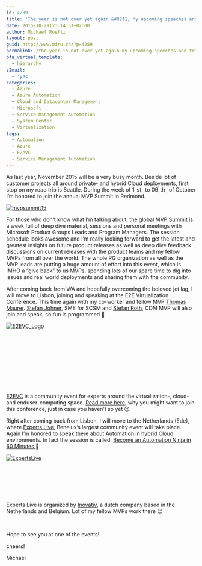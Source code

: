 ```yaml
---
id: 4289
title: 'The year is not over yet again &#8211; My upcoming speeches and trips'
date: 2015-10-29T23:14:51+02:00
author: Michael Rüefli
layout: post
guid: http://www.miru.ch/?p=4289
permalink: /the-year-is-not-over-yet-again-my-upcoming-speeches-and-trips/
bfa_virtual_template:
  - hierarchy
s2mail:
  - 'yes'
categories:
  - Azure
  - Azure Automation
  - Cloud and Datacenter Management
  - Microsoft
  - Service Management Automation
  - System Center
  - Virtualization
tags:
  - Automation
  - Azure
  - E2eVC
  - Service Management Automation
---
```

As last year, November 2015 will be a very busy month. Beside lot of customer projects all around private- and hybrid Cloud deployments, first stop on my road trip is Seattle. During the week of 1_st_ to 06_th_ of October I&#8217;m honored to join the annual MVP Summit in Redmond.

<a href="https://mvp.microsoft.com/en-US/Summit" target="_blank"><img class="alignleft size-large wp-image-4342" src="../content/images/2015/10/mvpsummit15-1024x264.jpg" alt="mvpsummit15" width="1024" height="264" srcset="../content/images/2015/10/mvpsummit15-1024x264.jpg 1024w, ../content/images/2015/10/mvpsummit15-300x77.jpg 300w, ../content/images/2015/10/mvpsummit15.jpg 1593w" sizes="(max-width: 1024px) 100vw, 1024px" /></a>

For those who don&#8217;t know what I&#8217;m talking about, the global <a href="https://mvp.microsoft.com/en-US/Summit" target="_blank">MVP Summit</a> is a week full of deep dive material, sessions and personal meetings with Microsoft Product Groups Leads and Program Managers. The session schedule looks awesome and I&#8217;m really looking forward to get the latest and greatest insights on future product releases as well as deep dive feedback discussions on current releases with the product teams and my fellow MVPs from all over the world. The whole PG organization as well as the MVP leads are putting a huge amount of effort into this event, which is IMHO a &#8220;give back&#8221; to us MVPs, spending lots of our spare time to dig into issues and real world deployments and sharing them with the community.

After coming back from WA and hopefully overcoming the beloved jet lag, I will move to Lisbon, joining and speaking at the E2E Virtualization Conference. This time again with my co-worker and fellow MVP <a href="https://twitter.com/ThomasMaurer" target="_blank">Thomas Maurer</a>. <a href="https://twitter.com/JohnerStefan" target="_blank">Stefan Johner</a>, SME for SCSM and <a href="https://twitter.com/stefanroth_net" target="_blank">Stefan Roth</a>, CDM MVP will also join and speak, so fun is programmed 🙂

<a href="http://www.e2evc.com/home" target="_blank"><img class="alignleft size-full wp-image-1645" src="../content/images/2013/10/E2EVC_Logo.jpg" alt="E2EVC_Logo" width="412" height="124" srcset="../content/images/2013/10/E2EVC_Logo.jpg 412w, ../content/images/2013/10/E2EVC_Logo-300x90.jpg 300w" sizes="(max-width: 412px) 100vw, 412px" /></a>

&nbsp;

&nbsp;

&nbsp;

&nbsp;

&nbsp;

<a href="http://www.e2evc.com/home" target="_blank">E2EVC</a> is a community event for experts around the virtualization-, cloud- and enduser-computing space. <a href="http://www.miru.ch/why-im-consistently-returning-to-e2e-virtualization-conference/" target="_blank">Read more here</a>, why you might want to join this conference, just in case you haven&#8217;t so yet 😉

Right after coming back from Lisbon, I will move to the Netherlands (Ede), where <a href="http://www.expertslive.nl" target="_blank">Experts Live</a>, Benelux&#8217;s largest community event will take place. Again I&#8217;m honored to speak there about Automation in hybrid Cloud environments. In fact the session is called: <a href="http://www.expertslive.nl/2015/09/19/become-an-automation-ninja-in-60-minutes-en-michael-rueefli-mvp/" target="_blank">Become an Automation Ninja in 60 Minutes </a>🙂

<a href="http://www.expertslive.nl" target="_blank"><img class="alignleft  wp-image-4349" src="../content/images/2015/10/ExpertsLive.jpg" alt="ExpertsLive" width="407" height="96" srcset="../content/images/2015/10/ExpertsLive.jpg 314w, ../content/images/2015/10/ExpertsLive-300x71.jpg 300w" sizes="(max-width: 407px) 100vw, 407px" /><br /> </a>

&nbsp;

&nbsp;

&nbsp;

Experts Live is organized by <a href="http://www.inovativ.nl/" target="_blank">Inovativ</a>, a dutch company based in the Netherlands and Belgium. Lot of my fellow MVPs work there 😉

&nbsp;

Hope to see you at one of the events!

cheers!

Michael

&nbsp;